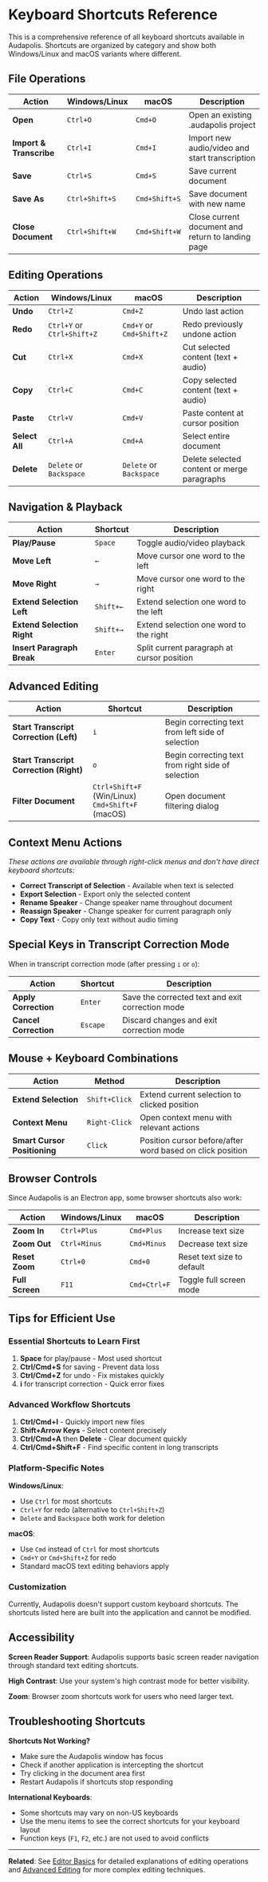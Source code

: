 # Keyboard Shortcuts Reference

This is a comprehensive reference of all keyboard shortcuts available in Audapolis. Shortcuts are organized by category and show both Windows/Linux and macOS variants where different.

## File Operations

| Action | Windows/Linux | macOS | Description |
|--------|---------------|-------|-------------|
| **Open** | `Ctrl+O` | `Cmd+O` | Open an existing .audapolis project |
| **Import & Transcribe** | `Ctrl+I` | `Cmd+I` | Import new audio/video and start transcription |
| **Save** | `Ctrl+S` | `Cmd+S` | Save current document |
| **Save As** | `Ctrl+Shift+S` | `Cmd+Shift+S` | Save document with new name |
| **Close Document** | `Ctrl+Shift+W` | `Cmd+Shift+W` | Close current document and return to landing page |

## Editing Operations

| Action | Windows/Linux | macOS | Description |
|--------|---------------|-------|-------------|
| **Undo** | `Ctrl+Z` | `Cmd+Z` | Undo last action |
| **Redo** | `Ctrl+Y` or `Ctrl+Shift+Z` | `Cmd+Y` or `Cmd+Shift+Z` | Redo previously undone action |
| **Cut** | `Ctrl+X` | `Cmd+X` | Cut selected content (text + audio) |
| **Copy** | `Ctrl+C` | `Cmd+C` | Copy selected content (text + audio) |
| **Paste** | `Ctrl+V` | `Cmd+V` | Paste content at cursor position |
| **Select All** | `Ctrl+A` | `Cmd+A` | Select entire document |
| **Delete** | `Delete` or `Backspace` | `Delete` or `Backspace` | Delete selected content or merge paragraphs |

## Navigation & Playback

| Action | Shortcut | Description |
|--------|----------|-------------|
| **Play/Pause** | `Space` | Toggle audio/video playback |
| **Move Left** | `←` | Move cursor one word to the left |
| **Move Right** | `→` | Move cursor one word to the right |
| **Extend Selection Left** | `Shift+←` | Extend selection one word to the left |
| **Extend Selection Right** | `Shift+→` | Extend selection one word to the right |
| **Insert Paragraph Break** | `Enter` | Split current paragraph at cursor position |

## Advanced Editing

| Action | Shortcut | Description |
|--------|----------|-------------|
| **Start Transcript Correction (Left)** | `i` | Begin correcting text from left side of selection |
| **Start Transcript Correction (Right)** | `o` | Begin correcting text from right side of selection |
| **Filter Document** | `Ctrl+Shift+F` (Win/Linux)<br>`Cmd+Shift+F` (macOS) | Open document filtering dialog |

## Context Menu Actions

*These actions are available through right-click menus and don't have direct keyboard shortcuts:*

- **Correct Transcript of Selection** - Available when text is selected
- **Export Selection** - Export only the selected content
- **Rename Speaker** - Change speaker name throughout document  
- **Reassign Speaker** - Change speaker for current paragraph only
- **Copy Text** - Copy only text without audio timing

## Special Keys in Transcript Correction Mode

When in transcript correction mode (after pressing `i` or `o`):

| Action | Shortcut | Description |
|--------|----------|-------------|
| **Apply Correction** | `Enter` | Save the corrected text and exit correction mode |
| **Cancel Correction** | `Escape` | Discard changes and exit correction mode |

## Mouse + Keyboard Combinations

| Action | Method | Description |
|--------|--------|-------------|
| **Extend Selection** | `Shift+Click` | Extend current selection to clicked position |
| **Context Menu** | `Right-Click` | Open context menu with relevant actions |
| **Smart Cursor Positioning** | `Click` | Position cursor before/after word based on click position |

## Browser Controls

Since Audapolis is an Electron app, some browser shortcuts also work:

| Action | Windows/Linux | macOS | Description |
|--------|---------------|-------|-------------|
| **Zoom In** | `Ctrl+Plus` | `Cmd+Plus` | Increase text size |
| **Zoom Out** | `Ctrl+Minus` | `Cmd+Minus` | Decrease text size |
| **Reset Zoom** | `Ctrl+0` | `Cmd+0` | Reset text size to default |
| **Full Screen** | `F11` | `Cmd+Ctrl+F` | Toggle full screen mode |

## Tips for Efficient Use

### Essential Shortcuts to Learn First
1. **Space** for play/pause - Most used shortcut
2. **Ctrl/Cmd+S** for saving - Prevent data loss
3. **Ctrl/Cmd+Z** for undo - Fix mistakes quickly
4. **i** for transcript correction - Quick error fixes

### Advanced Workflow Shortcuts
1. **Ctrl/Cmd+I** - Quickly import new files
2. **Shift+Arrow Keys** - Select content precisely
3. **Ctrl/Cmd+A** then **Delete** - Clear document quickly
4. **Ctrl/Cmd+Shift+F** - Find specific content in long transcripts

### Platform-Specific Notes

**Windows/Linux**:
- Use `Ctrl` for most shortcuts
- `Ctrl+Y` for redo (alternative to `Ctrl+Shift+Z`)
- `Delete` and `Backspace` both work for deletion

**macOS**:
- Use `Cmd` instead of `Ctrl` for most shortcuts
- `Cmd+Y` or `Cmd+Shift+Z` for redo
- Standard macOS text editing behaviors apply

### Customization

Currently, Audapolis doesn't support custom keyboard shortcuts. The shortcuts listed here are built into the application and cannot be modified.

## Accessibility

**Screen Reader Support**: Audapolis supports basic screen reader navigation through standard text editing shortcuts.

**High Contrast**: Use your system's high contrast mode for better visibility.

**Zoom**: Browser zoom shortcuts work for users who need larger text.

## Troubleshooting Shortcuts

**Shortcuts Not Working?**
- Make sure the Audapolis window has focus
- Check if another application is intercepting the shortcut
- Try clicking in the document area first
- Restart Audapolis if shortcuts stop responding

**International Keyboards**:
- Some shortcuts may vary on non-US keyboards
- Use the menu items to see the correct shortcuts for your keyboard layout
- Function keys (`F1`, `F2`, etc.) are not used to avoid conflicts

---

**Related**: See [Editor Basics](editor-basics.md) for detailed explanations of editing operations and [Advanced Editing](advanced-editing.md) for more complex editing techniques.
